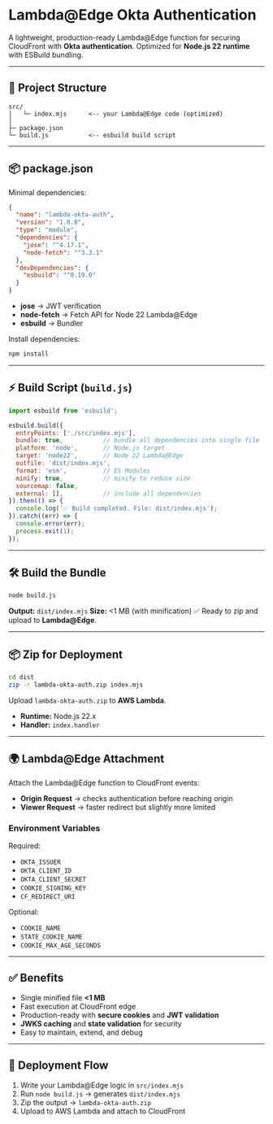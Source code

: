 # Lambda@Edge Okta Authentication

A lightweight, production-ready Lambda@Edge function for securing CloudFront with **Okta authentication**.
Optimized for **Node.js 22 runtime** with ESBuild bundling.

---

## 📂 Project Structure

```
src/
│   └─ index.mjs      <-- your Lambda@Edge code (optimized)
│
├─ package.json
└─ build.js           <-- esbuild build script
```

---

## 📦 package.json

Minimal dependencies:

```json
{
  "name": "lambda-okta-auth",
  "version": "1.0.0",
  "type": "module",
  "dependencies": {
    "jose": "^4.17.1",
    "node-fetch": "^3.3.1"
  },
  "devDependencies": {
    "esbuild": "^0.19.0"
  }
}
```

* **jose** → JWT verification
* **node-fetch** → Fetch API for Node 22 Lambda@Edge
* **esbuild** → Bundler

Install dependencies:

```bash
npm install
```

---

## ⚡ Build Script (`build.js`)

```js
import esbuild from 'esbuild';

esbuild.build({
  entryPoints: ['./src/index.mjs'],
  bundle: true,           // bundle all dependencies into single file
  platform: 'node',       // Node.js target
  target: 'node22',       // Node 22 Lambda@Edge
  outfile: 'dist/index.mjs',
  format: 'esm',          // ES Modules
  minify: true,           // minify to reduce size
  sourcemap: false,
  external: [],           // include all dependencies
}).then(() => {
  console.log('✅ Build completed. File: dist/index.mjs');
}).catch((err) => {
  console.error(err);
  process.exit(1);
});
```

---

## 🛠️ Build the Bundle

```bash
node build.js
```

**Output:** `dist/index.mjs`
**Size:** <1 MB (with minification)
✅ Ready to zip and upload to **Lambda@Edge**.

---

## 📦 Zip for Deployment

```bash
cd dist
zip -r lambda-okta-auth.zip index.mjs
```

Upload `lambda-okta-auth.zip` to **AWS Lambda**.

* **Runtime:** Node.js 22.x
* **Handler:** `index.handler`

---

## 🌍 Lambda@Edge Attachment

Attach the Lambda@Edge function to CloudFront events:

* **Origin Request** → checks authentication before reaching origin
* **Viewer Request** → faster redirect but slightly more limited

### Environment Variables

Required:

* `OKTA_ISSUER`
* `OKTA_CLIENT_ID`
* `OKTA_CLIENT_SECRET`
* `COOKIE_SIGNING_KEY`
* `CF_REDIRECT_URI`

Optional:

* `COOKIE_NAME`
* `STATE_COOKIE_NAME`
* `COOKIE_MAX_AGE_SECONDS`

---

## ✅ Benefits

* Single minified file **<1 MB**
* Fast execution at CloudFront edge
* Production-ready with **secure cookies** and **JWT validation**
* **JWKS caching** and **state validation** for security
* Easy to maintain, extend, and debug

---

## 🚀 Deployment Flow

1. Write your Lambda@Edge logic in `src/index.mjs`
2. Run `node build.js` → generates `dist/index.mjs`
3. Zip the output → `lambda-okta-auth.zip`
4. Upload to AWS Lambda and attach to CloudFront

